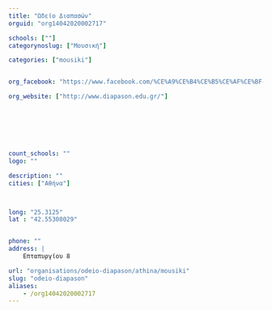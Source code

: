 ```yaml
---
title: "Ωδείο Διαπασών"
orguid: "org14042020002717"

schools: [""]
categorynoslug: ["Μουσική"]

categories: ["mousiki"]


org_facebook: "https://www.facebook.com/%CE%A9%CE%B4%CE%B5%CE%AF%CE%BF-%CE%94%CE%B9%CE%B1%CF%80%CE%B1%CF%83%CF%8E%CE%BD-263130407061993/"

org_website: ["http://www.diapason.edu.gr/"]







count_schools: ""
logo: ""

description: ""
cities: ["Αθήνα"]



long: "25.3125"
lat : "42.55308029"


phone: ""
address: |
    Επταπυργίου 8

url: "organisations/odeio-diapason/athina/mousiki"
slug: "odeio-diapason"
aliases:
    - /org14042020002717
---
```



